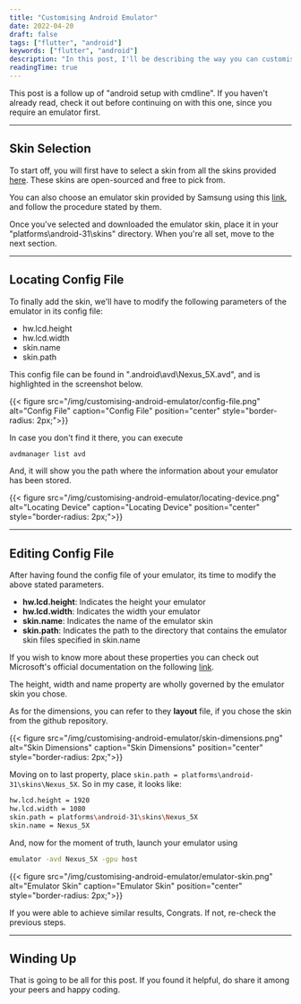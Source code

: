 ```yaml
---
title: "Customising Android Emulator"
date: 2022-04-20
draft: false
tags: ["flutter", "android"]
keywords: ["flutter", "android"]
description: "In this post, I'll be describing the way you can customise your android emulator by adding an emulator skin to it."
readingTime: true
---
```


This post is a follow up of "android setup with cmdline". If you haven't already read, check it out before continuing on with this one, since you require an emulator first.

---

## Skin Selection

To start off, you will first have to select a skin from all the skins provided [here](https://github.com/larskristianhaga/Android-emulator-skins). These skins are open-sourced and free to pick from.

You can also choose an emulator skin provided by Samsung using this [link](https://developer.samsung.com/galaxy-emulator-skin), and follow the procedure stated by them.

Once you've selected and downloaded the emulator skin, place it in your "platforms\android-31\skins" directory. When you're all set, move to the next section.

---

## Locating Config File

To finally add the skin, we'll have to modify the following parameters of the emulator in its config file:

- hw.lcd.height
- hw.lcd.width
- skin.name
- skin.path

This config file can be found in ".android\avd\Nexus_5X.avd", and is highlighted in the screenshot below.

<!-- Config File -->
{{< figure src="/img/customising-android-emulator/config-file.png" alt="Config File" caption="Config File" position="center" style="border-radius: 2px;">}}

In case you don't find it there, you can execute

```bash
avdmanager list avd
```

And, it will show you the path where the information about your emulator has been stored.

<!-- Locating Device -->
{{< figure src="/img/customising-android-emulator/locating-device.png" alt="Locating Device" caption="Locating Device" position="center" style="border-radius: 2px;">}}

---

## Editing Config File

After having found the config file of your emulator, its time to modify the above stated parameters.

- **hw.lcd.height**: Indicates the height your emulator
- **hw.lcd.width**: Indicates the width your emulator
- **skin.name**: Indicates the name of the emulator skin
- **skin.path**: Indicates the path to the directory that contains the emulator skin files specified in skin.name

If you wish to know more about these properties you can check out Microsoft's official documentation on the following [link](https://learn.microsoft.com/en-us/xamarin/android/get-started/installation/android-emulator/device-properties?pivots=windows).

The height, width and name property are wholly governed by the emulator skin you chose.

As for the dimensions, you can refer to they **layout** file, if you chose the skin from the github repository.

<!-- Skin Dimensions -->
{{< figure src="/img/customising-android-emulator/skin-dimensions.png" alt="Skin Dimensions" caption="Skin Dimensions" position="center" style="border-radius: 2px;">}}

Moving on to last property, place `skin.path = platforms\android-31\skins\Nexus_5X`. So in my case, it looks like:

```bash
hw.lcd.height = 1920
hw.lcd.width = 1080
skin.path = platforms\android-31\skins\Nexus_5X
skin.name = Nexus_5X
```

And, now for the moment of truth, launch your emulator using

```bash
emulator -avd Nexus_5X -gpu host
```

<!-- Emulator Skin -->
{{< figure src="/img/customising-android-emulator/emulator-skin.png" alt="Emulator Skin" caption="Emulator Skin" position="center" style="border-radius: 2px;">}}

If you were able to achieve similar results, Congrats. If not, re-check the previous steps.

---

## Winding Up

That is going to be all for this post. If you found it helpful, do share it among your peers and happy coding.